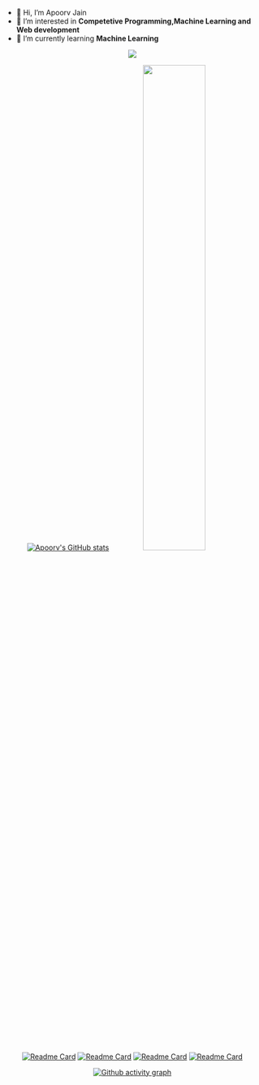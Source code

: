 - 👋 Hi, I’m Apoorv Jain
- 👀 I’m interested in **Competetive Programming,Machine Learning and Web development**
- 🌱 I’m currently learning **Machine Learning**


<div align="center">

 <img src="/apoorv-14200/ezgif.com-gif-maker.gif"></img>
 
[![Apoorv's GitHub stats](https://github-readme-stats.vercel.app/api?username=apoorv-14200&show_icons=true&theme=radical)](https://github.com/apoorv-14200/github-readme-stats)
<img width="49.5%" src="http://github-readme-streak-stats.herokuapp.com?user=apoorv-14200&theme=radical" />

<!-- [![Top Langs](https://github-readme-stats.vercel.app/api/top-langs/?username=apoorv-14200&langs_count=8&theme=radical)](https://github.com/apoorv-14200/github-readme-stats)

 -->
[![Readme Card](https://github-readme-stats.vercel.app/api/pin/?username=apoorv-14200&repo=Pixelate2021-PathplanningBot&theme=radical)](https://github.com/apoorv-14200/Pixelate2021-PathplanningBot)
[![Readme Card](https://github-readme-stats.vercel.app/api/pin/?username=apoorv-14200&repo=React-To-do-list&theme=radical)](https://github.com/apoorv-14200/https://github.com/apoorv-14200/React-To-do-list)
[![Readme Card](https://github-readme-stats.vercel.app/api/pin/?username=apoorv-14200&repo=ReactTicTacToe&theme=radical)](https://github.com/apoorv-14200/ReactTicTacToe)
[![Readme Card](https://github-readme-stats.vercel.app/api/pin/?username=apoorv-14200&repo=eCommerce-React&theme=radical)](https://github.com/apoorv-14200/eCommerce-React)

[![Github activity graph](https://activity-graph.herokuapp.com/graph?username=apoorv-14200&theme=rogue)](https://git.io/apoorv-14200&hide_border=true)

</div>
<!---
apoorv-14200/apoorv-14200 is a ✨ special ✨ repository because its `README.md` (this file) appears on your GitHub profile.
You can click the Preview link to take a look at your changes.
--->
